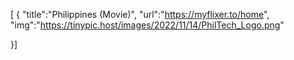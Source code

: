 [ {
"title":"Philippines (Movie)",
 "url":"https://myflixer.to/home",
"img":"https://tinypic.host/images/2022/11/14/PhilTech_Logo.png"

}]
